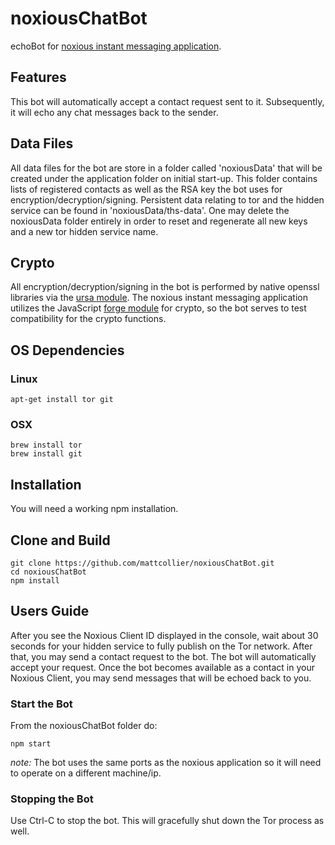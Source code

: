 # noxiousChatBot
echoBot for [noxious instant messaging application](https://github.com/mattcollier/noxious).
## Features
This bot will automatically accept a contact request sent to it.  Subsequently,
it will echo any chat messages back to the sender.
## Data Files
All data files for the bot are store in a folder called 'noxiousData' that will
be created under the application folder on initial start-up.  This folder
contains lists of registered contacts as well as the RSA key the bot uses for
encryption/decryption/signing.  Persistent data relating to tor and the hidden
service can be found in 'noxiousData/ths-data'.  One may delete the noxiousData
folder entirely in order to reset and regenerate all new keys and a new tor
hidden service name.
## Crypto
All encryption/decryption/signing in the bot is performed by native openssl
libraries via the [ursa module](https://github.com/quartzjer/ursa).  The
noxious instant messaging application utilizes the JavaScript
[forge module](https://github.com/digitalbazaar/forge) for crypto, so the bot
serves to test compatibility for the crypto functions.
## OS Dependencies
### Linux
```
apt-get install tor git
```
### OSX
```
brew install tor
brew install git
```
## Installation
You will need a working npm installation.

## Clone and Build
```
git clone https://github.com/mattcollier/noxiousChatBot.git
cd noxiousChatBot
npm install
```
## Users Guide
After you see the Noxious Client ID displayed in the console, wait about 30 seconds
for your hidden service to fully publish on the Tor network.  After that, you
may send a contact request to the bot.  The bot will automatically accept your
request.  Once the bot becomes available as a contact in your Noxious Client, you
may send messages that will be echoed back to you.
### Start the Bot
From the noxiousChatBot folder do:
```
npm start
```
*note:* The bot uses the same ports as the noxious application so it will need
to operate on a different machine/ip.
### Stopping the Bot
Use Ctrl-C to stop the bot.  This will gracefully shut down the Tor process as well.
